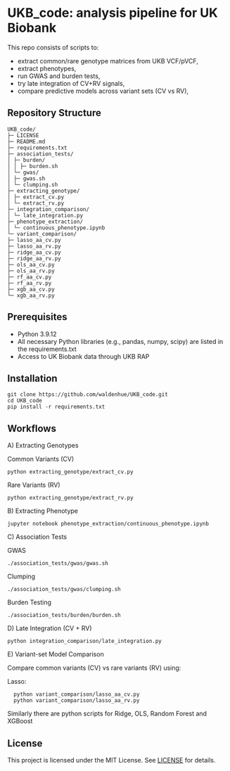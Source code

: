 # UKB_code: analysis pipeline for UK Biobank 

This repo consists of scripts to: 
- extract common/rare genotype matrices from UKB VCF/pVCF,
- extract phenotypes,
- run GWAS and burden tests,
- try late integration of CV+RV signals,
- compare predictive models across variant sets (CV vs RV),

## Repository Structure 
```text
UKB_code/
├─ LICENSE
├─ README.md
├─ requirements.txt
├─ association_tests/
│ ├─ burden/
│ │ ├─ burden.sh
│ └─ gwas/
│ ├─ gwas.sh
│ └─ clumping.sh
├─ extracting_genotype/
│ ├─ extract_cv.py
│ └─ extract_rv.py
├─ integration_comparison/
│ └─ late_integration.py
├─ phenotype_extraction/
│ └─ continuous_phenotype.ipynb
└─ variant_comparison/
├─ lasso_aa_cv.py
├─ lasso_aa_rv.py
├─ ridge_aa_cv.py
├─ ridge_aa_rv.py
├─ ols_aa_cv.py
├─ ols_aa_rv.py
├─ rf_aa_cv.py
├─ rf_aa_rv.py
├─ xgb_aa_cv.py
└─ xgb_aa_rv.py
```

## Prerequisites 
- Python 3.9.12
- All necessary Python libraries (e.g., pandas, numpy, scipy) are listed in the requirements.txt 
- Access to UK Biobank data through UKB RAP


## Installation

    git clone https://github.com/waldenhue/UKB_code.git  
    cd UKB_code
    pip install -r requirements.txt

## Workflows

A) Extracting Genotypes
  
  Common Variants (CV)
    
    python extracting_genotype/extract_cv.py

  Rare Variants (RV)

    python extracting_genotype/extract_rv.py

B) Extracting Phenotype

    jupyter notebook phenotype_extraction/continuous_phenotype.ipynb

C) Association Tests

  GWAS

    ./association_tests/gwas/gwas.sh

  Clumping

    ./association_tests/gwas/clumping.sh

  Burden Testing

    ./association_tests/burden/burden.sh

D) Late Integration (CV + RV)

    python integration_comparison/late_integration.py

E) Variant-set Model Comparison

  Compare common variants (CV) vs rare variants (RV) using:
  
  Lasso:
      
      python variant_comparison/lasso_aa_cv.py
      python variant_comparison/lasso_aa_rv.py

  Similarly there are python scripts for Ridge, OLS, Random Forest and XGBoost
  
## License

This project is licensed under the MIT License. See [LICENSE](LICENSE) for details.




